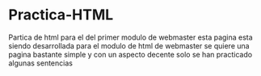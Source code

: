 # Practica-HTML
Partica de html para el del primer modulo de webmaster
esta pagina esta siendo desarrollada para el modulo de html de webmaster
se quiere una pagina bastante simple y con un aspecto decente 
solo se han practicado algunas sentencias 
